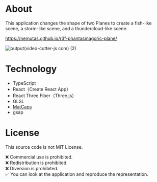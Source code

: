 # About
This application changes the shape of two Planes to create a fish-like scene, a storm-like scene, and a thundercloud-like scene.

https://nemutas.github.io/r3f-phantasmagoric-plane/

![output(video-cutter-js com) (2)](https://user-images.githubusercontent.com/46724121/156583234-cd454bca-4c90-44d6-91ae-1b39ea1cd5a9.gif)

# Technology

- TypeScript
- React（Create React App）
- React Three Fiber（Three.js）
- GLSL
- [MatCaps](https://github.com/nidorx/matcaps)
- gsap

# License

This source code is not MIT License.

❌ Commercial use is prohibited.<br>
❌ Redistribution is prohibited.<br>
❌ Diversion is prohibited.<br>
✅ You can look at the application and reproduce the representation.
